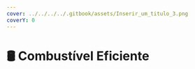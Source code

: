 ```yaml
---
cover: ../../../../.gitbook/assets/Inserir_um_titulo_3.png
coverY: 0
---
```


# 🛢 Combustível Eficiente

